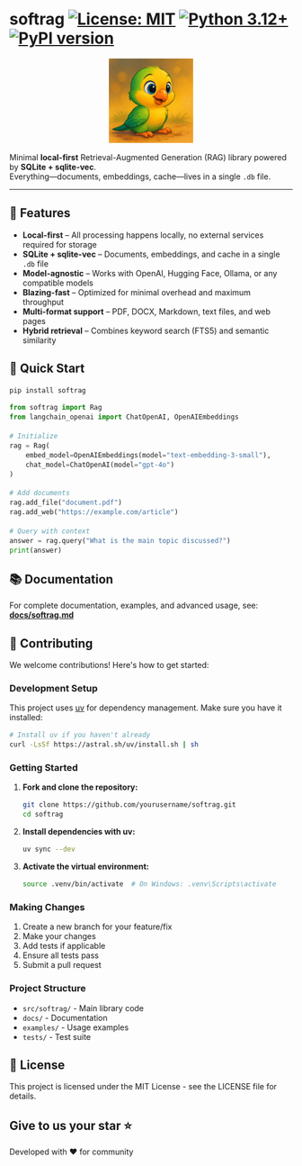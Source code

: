 # softrag [![License: MIT](https://img.shields.io/badge/License-MIT-yellow.svg)](https://opensource.org/licenses/MIT) [![Python 3.12+](https://img.shields.io/badge/python-3.12+-blue.svg)](https://www.python.org/downloads/) [![PyPI version](https://img.shields.io/pypi/v/softrag.svg)](https://pypi.org/project/softrag/)

<div align="center">
  <img src="piriquito.png" width="150" alt="SoftRAG mascot – periquito"/>
</div>

Minimal **local-first** Retrieval-Augmented Generation (RAG) library powered by **SQLite + sqlite-vec**.  
Everything—documents, embeddings, cache—lives in a single `.db` file.

---

## 🌟 Features

- **Local-first** – All processing happens locally, no external services required for storage
- **SQLite + sqlite-vec** – Documents, embeddings, and cache in a single `.db` file
- **Model-agnostic** – Works with OpenAI, Hugging Face, Ollama, or any compatible models
- **Blazing-fast** – Optimized for minimal overhead and maximum throughput
- **Multi-format support** – PDF, DOCX, Markdown, text files, and web pages
- **Hybrid retrieval** – Combines keyword search (FTS5) and semantic similarity

## 🚀 Quick Start

```bash
pip install softrag
```

```python
from softrag import Rag
from langchain_openai import ChatOpenAI, OpenAIEmbeddings

# Initialize
rag = Rag(
    embed_model=OpenAIEmbeddings(model="text-embedding-3-small"),
    chat_model=ChatOpenAI(model="gpt-4o")
)

# Add documents
rag.add_file("document.pdf")
rag.add_web("https://example.com/article")

# Query with context
answer = rag.query("What is the main topic discussed?")
print(answer)
```

## 📚 Documentation

For complete documentation, examples, and advanced usage, see: **[docs/softrag.md](docs/softrag.md)**

## 🤝 Contributing

We welcome contributions! Here's how to get started:

### Development Setup

This project uses [uv](https://docs.astral.sh/uv/) for dependency management. Make sure you have it installed:

```bash
# Install uv if you haven't already
curl -LsSf https://astral.sh/uv/install.sh | sh
```

### Getting Started

1. **Fork and clone the repository:**
   ```bash
   git clone https://github.com/yourusername/softrag.git
   cd softrag
   ```

2. **Install dependencies with uv:**
   ```bash
   uv sync --dev
   ```

3. **Activate the virtual environment:**
   ```bash
   source .venv/bin/activate  # On Windows: .venv\Scripts\activate
   ```

### Making Changes

1. Create a new branch for your feature/fix
2. Make your changes
3. Add tests if applicable
4. Ensure all tests pass
5. Submit a pull request

### Project Structure

- `src/softrag/` - Main library code
- `docs/` - Documentation
- `examples/` - Usage examples
- `tests/` - Test suite

## 📜 License

This project is licensed under the MIT License - see the LICENSE file for details.

## Give to us your star ⭐

Developed with ❤️ for community
